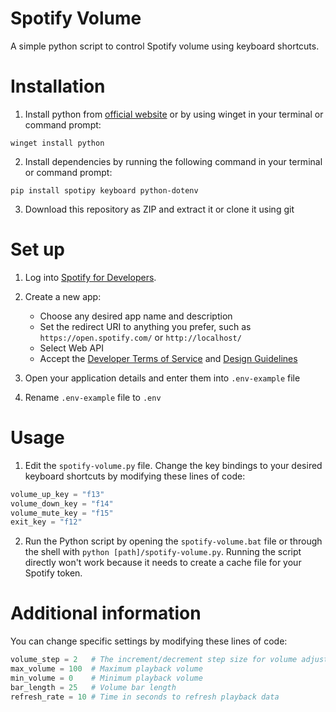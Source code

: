 # Spotify Volume
A simple python script to control Spotify volume using keyboard shortcuts.

# Installation
1. Install python from [official website](https://www.python.org/downloads/) or by using winget in your terminal or command prompt:
```
winget install python
```

2. Install dependencies by running the following command in your terminal or command prompt:
```
pip install spotipy keyboard python-dotenv
```

3. Download this repository as ZIP and extract it or clone it using git

# Set up
1. Log into [Spotify for Developers](https://developer.spotify.com/).

2. Create a new app:
    - Choose any desired app name and description
    - Set the redirect URI to anything you prefer, such as ```https://open.spotify.com/``` or ```http://localhost/```
    - Select Web API
    - Accept the [Developer Terms of Service](https://developer.spotify.com/terms) and [Design Guidelines](https://developer.spotify.com/documentation/design)

3. Open your application details and enter them into ```.env-example``` file

4. Rename ```.env-example``` file to ```.env```

# Usage
1. Edit the ```spotify-volume.py``` file. Change the key bindings to your desired keyboard shortcuts by modifying these lines of code:
```python
volume_up_key = "f13"
volume_down_key = "f14"
volume_mute_key = "f15"
exit_key = "f12"
```

2. Run the Python script by opening the ```spotify-volume.bat``` file or through the shell with ```python [path]/spotify-volume.py```. Running the script directly won't work because it needs to create a cache file for your Spotify token.

# Additional information
You can change specific settings by modifying these lines of code:
```python
volume_step = 2   # The increment/decrement step size for volume adjustments
max_volume = 100  # Maximum playback volume
min_volume = 0    # Minimum playback volume
bar_length = 25   # Volume bar length
refresh_rate = 10 # Time in seconds to refresh playback data
```